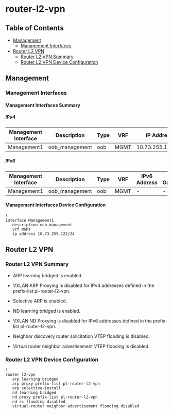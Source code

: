 # router-l2-vpn

## Table of Contents

- [Management](#management)
  - [Management Interfaces](#management-interfaces)
- [Router L2 VPN](#router-l2-vpn)
  - [Router L2 VPN Summary](#router-l2-vpn-summary)
  - [Router L2 VPN Device Configuration](#router-l2-vpn-device-configuration)

## Management

### Management Interfaces

#### Management Interfaces Summary

##### IPv4

| Management Interface | Description | Type | VRF | IP Address | Gateway |
| -------------------- | ----------- | ---- | --- | ---------- | ------- |
| Management1 | oob_management | oob | MGMT | 10.73.255.122/24 | 10.73.255.2 |

##### IPv6

| Management Interface | Description | Type | VRF | IPv6 Address | IPv6 Gateway |
| -------------------- | ----------- | ---- | --- | ------------ | ------------ |
| Management1 | oob_management | oob | MGMT | - | - |

#### Management Interfaces Device Configuration

```eos
!
interface Management1
   description oob_management
   vrf MGMT
   ip address 10.73.255.122/24
```

## Router L2 VPN

### Router L2 VPN Summary

- ARP learning bridged is enabled.

- VXLAN ARP Proxying is disabled for IPv4 addresses defined in the prefix-list pl-router-l2-vpn.

- Selective ARP is enabled.

- ND learning bridged is enabled.

- VXLAN ND Proxying is disabled for IPv6 addresses defined in the prefix-list pl-router-l2-vpn.

- Neighbor discovery router solicitation VTEP flooding is disabled.

- Virtual router neighbor advertisement VTEP flooding is disabled.

### Router L2 VPN Device Configuration

```eos
!
router l2-vpn
   arp learning bridged
   arp proxy prefix-list pl-router-l2-vpn
   arp selective-install
   nd learning bridged
   nd proxy prefix-list pl-router-l2-vpn
   nd rs flooding disabled
   virtual-router neighbor advertisement flooding disabled
```
